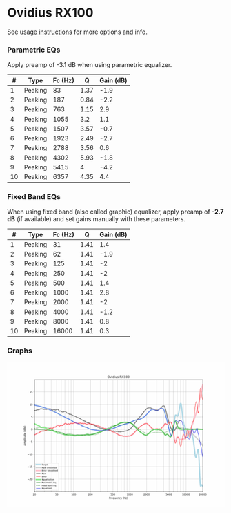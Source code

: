# Ovidius RX100
See [usage instructions](https://github.com/jaakkopasanen/AutoEq#usage) for more options and info.

### Parametric EQs
Apply preamp of -3.1 dB when using parametric equalizer.

|   # | Type    |   Fc (Hz) |    Q |   Gain (dB) |
|-----|---------|-----------|------|-------------|
|   1 | Peaking |        83 | 1.37 |        -1.9 |
|   2 | Peaking |       187 | 0.84 |        -2.2 |
|   3 | Peaking |       763 | 1.15 |         2.9 |
|   4 | Peaking |      1055 | 3.2  |         1.1 |
|   5 | Peaking |      1507 | 3.57 |        -0.7 |
|   6 | Peaking |      1923 | 2.49 |        -2.7 |
|   7 | Peaking |      2788 | 3.56 |         0.6 |
|   8 | Peaking |      4302 | 5.93 |        -1.8 |
|   9 | Peaking |      5415 | 4    |        -4.2 |
|  10 | Peaking |      6357 | 4.35 |         4.4 |

### Fixed Band EQs
When using fixed band (also called graphic) equalizer, apply preamp of **-2.7 dB** (if available) and set gains manually with these parameters.

|   # | Type    |   Fc (Hz) |    Q |   Gain (dB) |
|-----|---------|-----------|------|-------------|
|   1 | Peaking |        31 | 1.41 |         1.4 |
|   2 | Peaking |        62 | 1.41 |        -1.9 |
|   3 | Peaking |       125 | 1.41 |        -2   |
|   4 | Peaking |       250 | 1.41 |        -2   |
|   5 | Peaking |       500 | 1.41 |         1.4 |
|   6 | Peaking |      1000 | 1.41 |         2.8 |
|   7 | Peaking |      2000 | 1.41 |        -2   |
|   8 | Peaking |      4000 | 1.41 |        -1.2 |
|   9 | Peaking |      8000 | 1.41 |         0.8 |
|  10 | Peaking |     16000 | 1.41 |         0.3 |

### Graphs
![](./Ovidius%20RX100.png)
